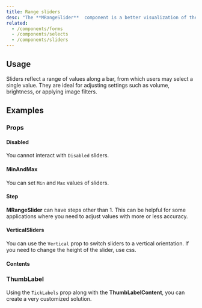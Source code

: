 ```yaml
---
title: Range sliders
desc: "The **MRangeSlider**  component is a better visualization of the number input. It is used for gathering numerical user data."
related:
  - /components/forms
  - /components/selects
  - /components/sliders
---
```


## Usage

Sliders reflect a range of values along a bar, from which users may select a single value. They are ideal for adjusting settings such as volume, brightness, or applying image filters.

<range-sliders-usage></range-sliders-usage>

## Examples

### Props

#### Disabled

You cannot interact with `Disabled` sliders.

<masa-example file="Examples.range_sliders.Disabled"></masa-example>

#### MinAndMax

You can set `Min` and `Max` values of sliders.

<masa-example file="Examples.range_sliders.MinAndMax"></masa-example>

#### Step

**MRangeSlider** can have steps other than 1. This can be helpful for some applications where you need to adjust values with more or less accuracy.

<masa-example file="Examples.range_sliders.Step"></masa-example>

#### VerticalSliders

You can use the `Vertical` prop to switch sliders to a vertical orientation. If you need to change the height of the slider, use css.

<masa-example file="Examples.range_sliders.VerticalSliders"></masa-example>

#### Contents

### ThumbLabel

Using the `TickLabels` prop along with the **ThumbLabelContent**, you can create a very customized solution.

<masa-example file="Examples.range_sliders.ThumbLabel"></masa-example>